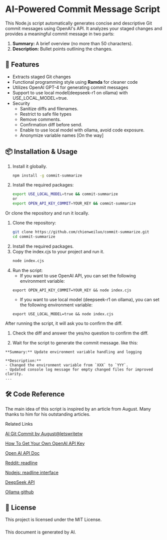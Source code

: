 # AI-Powered Commit Message Script

This Node.js script automatically generates concise and descriptive Git commit messages using OpenAI's API. It analyzes your staged changes and provides a meaningful commit message in two parts:

1. **Summary:** A brief overview (no more than 50 characters).
2. **Description:** Bullet points outlining the changes.

## 🚀 Features
- Extracts staged Git changes
- Functional programming style using **Ramda** for cleaner code
- Utilizes OpenAI GPT-4 for generating commit messages
- Support to use local model(deepseek-r1 on ollama) with USE_LOCAL_MODEL=true.
- Security
  - Sanitize diffs and filenames.
  - Restrict to safe file types
  - Remove comments.
  - Confirmation diff before send.
  - Enable to use local model with ollama, avoid code exposure.
  - Anonymize variable names [On the way]

## 📦 Installation & Usage

1. Install it globally.
   ```bash
   npm install -g commit-summarize
   ```

2. Install the required packages:
   ```bash
   export USE_LOCAL_MODEL=true && commit-summarize
   or
   export OPEN_API_KEY_COMMIT=YOUR_KEY && commit-summarize
   ```
Or clone the repository and run it locally.

1. Clone the repository:
   ```bash
   git clone https://github.com/chienweiluo/commit-summarize.git
   cd commit-summarize
   ```
2. Install the required packages.
3. Copy the index.cjs to your project and run it.
   ```bash
   node index.cjs
   ```
4. Run the script:
   - If you want to use OpenAI API, you can set the following environment variable:
   ```env
   export OPEN_API_KEY_COMMIT=YOUR_KEY && node index.cjs
   ```
   - If you want to use local model (deepseek-r1 on ollama), you can set the following environment variable:
   ```env
   export USE_LOCAL_MODEL=true && node index.cjs
   ```
After running the script, it will ask you to confirm the diff.

1. Check the diff and answer the yes/no question to confirm the diff.

2. Wait for the script to generate the commit message.
like this:
```
**Summary:** Update environment variable handling and logging

**Description:**
- Changed the environment variable from `XXX` to `YYY`.
- Updated console log message for empty changed files for improved clarity.
...
```

## 🛠️ Code Reference
The main idea of this script is inspired by an article from August. Many thanks to him for his outstanding articles.

Related Links

[AI Git Commit by August@letswritetw](https://medium.com/front-end-augustus-study-notes/ai-git-commit-4a544419fe4f)

[How To Get Your Own OpenAI API Key](https://medium.com/@lorenzozar/how-to-get-your-own-openai-api-key-f4d44e60c327)

[Open AI API Doc](https://openai.com/index/openai-api/)

[Reddit: readline](https://forum.freecodecamp.org/t/how-to-use-readline-function-in-javascript/228559)

[Nodejs: readline interface](https://nodejs.org/api/readline.html)

[DeepSeek API](https://api-docs.deepseek.com/)

[Ollama github](https://github.com/ollama/ollama/blob/main/docs/api.md)

## 📄 License
This project is licensed under the MIT License.

###
This document is generated by AI.
